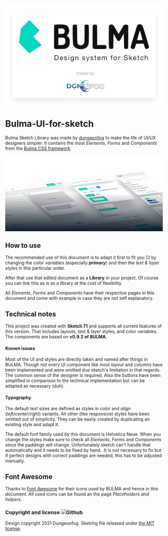 ![Header logo](https://github.com/dungeonfog/Bulma-UI-for-sketch/blob/main/images/Library-Preview.webp "Header Logo")

# Bulma-UI-for-sketch
Bulma Sketch Library was made by [dungeonfog](https://www.dungeonfog.com) to make the life of UI/UX designers simpler.
It contains the most *Elements*, *Forms* and *Components* from the [Bulma CSS framework](https://www.bulma.io).

![Preview graphic](https://github.com/dungeonfog/Bulma-UI-for-sketch/blob/main/images/img-bulma-preview.webp "Preview graphic of the elements")

## How to use
The recommended use of this document is to adapt it first to fit you CI by changing the *color variables* (especially ***primary***) and then the *text & layer styles* in this particular order.

After that use that edited document as a **Library** in your project. Of course you can link this as is as a library at the cost of flexibility.

All *Elements*, *Forms* and *Components* have their respective pages in this document and come with example in case they are not self explanatory.

## Technical notes
This project was created with **Sketch 71** and supports all current features of this version. That includes layouts, text & layer styles, and color variables. The components are based on **v0.9.2 of BULMA**.

#### Known issues
Most of the UI and styles are directly taken and named after things in BULMA. Though not every UI component like most *layout* and *columns* have been implemented and were omitted due sketch's limitation in that regards. The common sense of the designer is required. Also the buttons have been simplified in comparison to the technical implementation but can be adapted as necessary (duh).

#### Typography
The default text sizes are defined as styles in *color* and *align* (*left*/*center*/*right*) variants. All other (like responsive) styles have been omitted out of simplicity. They can be easily created by duplicating an existing style and adapt it.

The default font family used by this document is Helvetica Neue. When you change the styles make sure to check all *Elements*, *Forms* and *Components* since the paddings will change. Unfortunately sketch can't handle that automatically and it needs to be fixed by hand.  It is not necessary to fix but if perfect designs with correct paddings are needed, this has to be adjusted manually.

## Font Awesome
Thanks to [Font Awesome]() for their icons used by BULMA and hence in this document. All used icons can be found an the page *Placeholders and helpers*.

### Copyright and license ![Github](https://img.shields.io/github/license/jgthms/bulma?logo=Github)

Design copyright 2021 Dungeonfog. Sketchg file released under [the MIT license](https://github.com/dungeonfog/Bulma-UI-for-sketch/blob/main/LICENSE).
